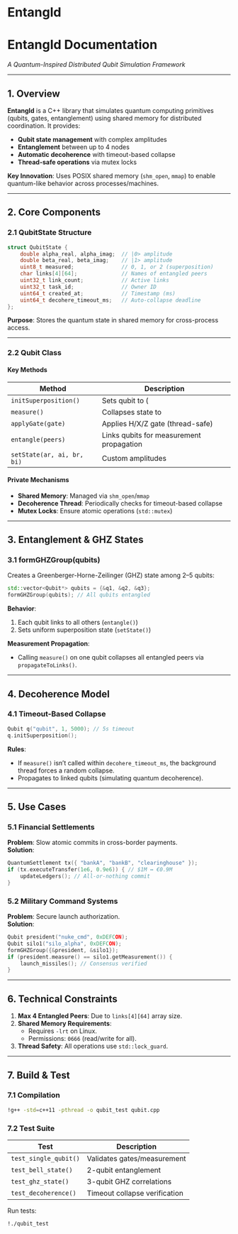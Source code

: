 # Entangld
# **EntangId Documentation**  
*A Quantum-Inspired Distributed Qubit Simulation Framework*  

---

## **1. Overview**  
**EntangId** is a C++ library that simulates quantum computing primitives (qubits, gates, entanglement) using shared memory for distributed coordination. It provides:  
- **Qubit state management** with complex amplitudes  
- **Entanglement** between up to 4 nodes  
- **Automatic decoherence** with timeout-based collapse  
- **Thread-safe operations** via mutex locks  

**Key Innovation**: Uses POSIX shared memory (`shm_open`, `mmap`) to enable quantum-like behavior across processes/machines.  

---

## **2. Core Components**  

### **2.1 QubitState Structure**  
```cpp  
struct QubitState {  
    double alpha_real, alpha_imag;  // |0> amplitude  
    double beta_real, beta_imag;    // |1> amplitude  
    uint8_t measured;               // 0, 1, or 2 (superposition)  
    char links[4][64];              // Names of entangled peers  
    uint32_t link_count;            // Active links  
    uint32_t task_id;               // Owner ID  
    uint64_t created_at;            // Timestamp (ms)  
    uint64_t decohere_timeout_ms;   // Auto-collapse deadline  
};  
```  
**Purpose**: Stores the quantum state in shared memory for cross-process access.  

---

### **2.2 Qubit Class**  
#### **Key Methods**  
| Method | Description |  
|--------|-------------|  
| `initSuperposition()` | Sets qubit to (|0> + |1>)/√2 |  
| `measure()` | Collapses state to |0> or |1> (probabilistic) |  
| `applyGate(gate)` | Applies H/X/Z gate (thread-safe) |  
| `entangle(peers)` | Links qubits for measurement propagation |  
| `setState(ar, ai, br, bi)` | Custom amplitudes |  

#### **Private Mechanisms**  
- **Shared Memory**: Managed via `shm_open`/`mmap`  
- **Decoherence Thread**: Periodically checks for timeout-based collapse  
- **Mutex Locks**: Ensure atomic operations (`std::mutex`)  

---

## **3. Entanglement & GHZ States**  
### **3.1 formGHZGroup(qubits)**  
Creates a Greenberger-Horne-Zeilinger (GHZ) state among 2–5 qubits:  
```cpp  
std::vector<Qubit*> qubits = {&q1, &q2, &q3};  
formGHZGroup(qubits); // All qubits entangled  
```  
**Behavior**:  
1. Each qubit links to all others (`entangle()`)  
2. Sets uniform superposition state (`setState()`)  

**Measurement Propagation**:  
- Calling `measure()` on one qubit collapses all entangled peers via `propagateToLinks()`.  

---

## **4. Decoherence Model**  
### **4.1 Timeout-Based Collapse**  
```cpp  
Qubit q("qubit", 1, 5000); // 5s timeout  
q.initSuperposition();  
```  
**Rules**:  
- If `measure()` isn’t called within `decohere_timeout_ms`, the background thread forces a random collapse.  
- Propagates to linked qubits (simulating quantum decoherence).  

---

## **5. Use Cases**  
### **5.1 Financial Settlements**  
**Problem**: Slow atomic commits in cross-border payments.  
**Solution**:  
```cpp  
QuantumSettlement tx({ "bankA", "bankB", "clearinghouse" });  
if (tx.executeTransfer(1e6, 0.9e6)) { // $1M ↔ €0.9M  
    updateLedgers(); // All-or-nothing commit  
}  
```  

### **5.2 Military Command Systems**  
**Problem**: Secure launch authorization.  
**Solution**:  
```cpp  
Qubit president("nuke_cmd", 0xDEFCON);  
Qubit silo1("silo_alpha", 0xDEFCON);  
formGHZGroup({&president, &silo1});  
if (president.measure() == silo1.getMeasurement()) {  
    launch_missiles(); // Consensus verified  
}  
```  

---

## **6. Technical Constraints**  
1. **Max 4 Entangled Peers**: Due to `links[4][64]` array size.  
2. **Shared Memory Requirements**:  
   - Requires `-lrt` on Linux.  
   - Permissions: `0666` (read/write for all).  
3. **Thread Safety**: All operations use `std::lock_guard`.  

---

## **7. Build & Test**  
### **7.1 Compilation**  
```bash  
!g++ -std=c++11 -pthread -o qubit_test qubit.cpp
```  

### **7.2 Test Suite**  
| Test | Description |  
|------|-------------|  
| `test_single_qubit()` | Validates gates/measurement |  
| `test_bell_state()` | 2-qubit entanglement |  
| `test_ghz_state()` | 3-qubit GHZ correlations |  
| `test_decoherence()` | Timeout collapse verification |  

Run tests:  
```bash  
!./qubit_test 
```  


